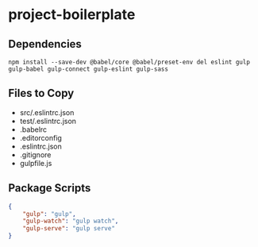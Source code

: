 # project-boilerplate

## Dependencies

``` console
npm install --save-dev @babel/core @babel/preset-env del eslint gulp gulp-babel gulp-connect gulp-eslint gulp-sass
```

## Files to Copy

- src/.eslintrc.json
- test/.eslintrc.json
- .babelrc
- .editorconfig
- .eslintrc.json
- .gitignore
- gulpfile.js

## Package Scripts

``` json
{
	"gulp": "gulp",
	"gulp-watch": "gulp watch",
	"gulp-serve": "gulp serve"
}
```

